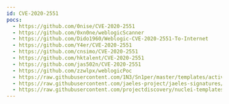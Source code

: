 ```yaml
---
id: CVE-2020-2551
pocs:
  - https://github.com/0nise/CVE-2020-2551
  - https://github.com/0xn0ne/weblogicScanner
  - https://github.com/Dido1960/Weblogic-CVE-2020-2551-To-Internet
  - https://github.com/Y4er/CVE-2020-2551
  - https://github.com/cnsimo/CVE-2020-2551
  - https://github.com/hktalent/CVE-2020-2551
  - https://github.com/jas502n/CVE-2020-2551
  - https://github.com/zzwlpx/weblogicPoc
  - https://raw.githubusercontent.com/1N3/Sn1per/master/templates/active/CVE-2020-2551_-_Unauthenticated_Oracle_WebLogic_Server_Remote_Code_Execution.sh
  - https://raw.githubusercontent.com/jaeles-project/jaeles-signatures/master/cves/oracle-weblogic-rce-cve-2020-2551.yaml
  - https://raw.githubusercontent.com/projectdiscovery/nuclei-templates/master/cves/2020/CVE-2020-2551.yaml
---
```

